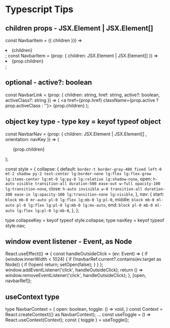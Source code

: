 # Typescript Tips

## children props - JSX.Element | JSX.Element[]
const NavbarItem = ({ children }}) => <li className={style.item}>{children}</li>;
const NavbarItem = (prop: { children: JSX.Element | JSX.Element[] }) => <li className={style.item}>{prop.children}</li>;

## optional - active?: boolean
const NavbarLink = (prop: { children: string, href: string, active?: boolean, activeClass?: string }) => (
  <a href={prop.href} className={prop.active ? prop.activeClass : ''}>
    {prop.children}
  </a>
);

## object key type - type key = keyof typeof object
const NavbarNav = (prop: { children: JSX.Element | JSX.Element[] , orientation: navKey }) => (
  <ul className={style.nav[prop.orientation]}>{prop.children}</ul>
);

const style = {
  collapse: {
    default: `border-t border-gray-400 fixed left-0 mt-2 shadow py-2 text-center lg:border-none lg:flex lg:flex-grow lg:items-center lg:mt-0 lg:py-0 lg:relative lg:shadow-none`,
    open: `h-auto visible transition-all duration-500 ease-out w-full opacity-100 lg:transition-none`,
    close: `h-auto invisible w-0 transition-all duration-300 ease-in lg:opacity-100 lg:transition-none lg:visible`,
  },
  nav: {
    start: `block mb-0 mr-auto pl-0 lg:flex lg:mb-0 lg:pl-0`,
    middle: `block mb-0 ml-auto pl-0 lg:flex lg:pl-0 lg:mb-0 lg:mx-auto`,
    end: `block pl-0 mb-0 ml-auto lg:flex lg:pl-0 lg:mb-0`,
  },
};

type collapseKey = keyof typeof style.collapse;
type navKey = keyof typeof style.nav;

## window event listener - Event, as Node
  React.useEffect(() => {
    const handleOutsideClick = (ev: Event) => {
      if (window.innerWidth < 1024) {
        if (!navbarRef.current?.contains(ev.target as Node)) {
          if (!open) return;
          setOpen(false);
        }
      }
    };
    window.addEventListener('click', handleOutsideClick);
    return () => window.removeEventListener('click', handleOutsideClick);
  }, [open, navbarRef]);

## useContext type
type NavbarContext = {
  open: boolean,
  toggle: () => void,
}
const Context = React.createContext({} as NavbarContext);
...
const useToggle = () => React.useContext(Context);
const { toggle } = useToggle();